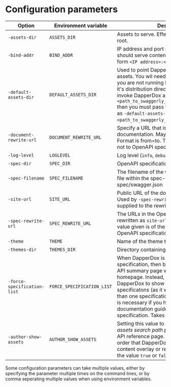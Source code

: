 # Configuration parameters

| Option | Environment variable | Description |
| ------ | -------------------- | ----------- |
| `-assets-dir` | `ASSETS_DIR` | Assets to serve. Effectively the document root. |
| `-bind-addr` | `BIND_ADDR` | IP address and port number that DapperDox should serve content from. Value takes the form `<IP address>:<port>`. |
| `-default-assets-dir` | `DEFAULT_ASSETS_DIR` | Used to point DapperDox at its default assets. You wil need to provide this option if you are not running DapperDox from within it's distribution directory. For example, if you invoke DapperDox as `<path_to_swaggerly_distribution>/swaggerly` then you must pass this configuration option as `-default-assets-dir=<path_to_swaggerly_distribution>/assets`.|
| `-document-rewrite-url` | `DOCUMENT_REWRITE_URL` | Specify a URL that is to be rewritten in the documentation. May be multiply defined. Format is from=to. This is applied to assets, not to OpenAPI specification generated text. |
| `-log-level` | `LOGLEVEL` | Log level (`info`, `debug`, `trace`) |
| `-spec-dir` | `SPEC_DIR` | OpenAPI specification (swagger) directory. |
| `-spec-filename` | `SPEC_FILENAME` | The filename of the OpenAPI specification file within the spec-dir. Defaults to spec/swagger.json |
| `-site-url` | `SITE_URL` | Public URL of the documentation service. Used by `-spec-rewrite-url` if no `=to` is supplied to the rewrite. |
| `-spec-rewrite-url` | `SPEC_REWRITE_URL` | The URLs in the OpenAPI specifications to be rewritten as `site-url`, or to the `to` URL if the value given is of the form from=to. Applies to OpenAPI specification text, not asset files. |
| `-theme` | `THEME` | Name of the theme to render documentation. |
| `-themes-dir` | `THEMES_DIR` | Directory containing installed themes. |
| `-force-specification-list` | `FORCE_SPECIFICATION_LIST` | When DapperDox is serving a single OpenAPI specification, then by default it will show the API summary page when serving the homepage. Instead, you can force DapperDox to show the list of available specificatons (as it would if there were more than one specification) with this option. This is necessary if you have global documentation guides which live outside the specification. Takes the value `true` or `false`. |
| `-author-show-assets` | `AUTHOR_SHOW_ASSETS` | Setting this value to `true` will enable an *assets search path* pane at the foot of every API reference page. This shows the path order that DapperDox will scan to find GFM content overlay or replacement files. Takes the value `true` or `false`. |

Some configuration parameters can take multiple values, either by specifying the parameter multiple times on the command lines, or by
comma seperating multiple values when using environment variables.

